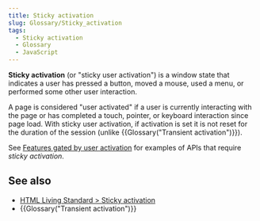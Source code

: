 ```yaml
---
title: Sticky activation
slug: Glossary/Sticky_activation
tags:
  - Sticky activation
  - Glossary
  - JavaScript
---
```

**Sticky activation** (or "sticky user activation") is a window state that indicates a user has pressed a button, moved a mouse, used a menu, or performed some other user interaction.

A page is considered "user activated" if a user is currently interacting with the page or has completed a touch, pointer, or keyboard interaction since page load. With sticky user activation, if activation is set it is not reset for the duration of the session (unlike {{Glossary("Transient activation")}}).

See [Features gated by user activation](/en-US/docs/Web/Security/User_activation) for examples of APIs that require _sticky activation_.

## See also

- [HTML Living Standard > Sticky activation](https://html.spec.whatwg.org/multipage/interaction.html#sticky-activation)
- {{Glossary("Transient activation")}}
